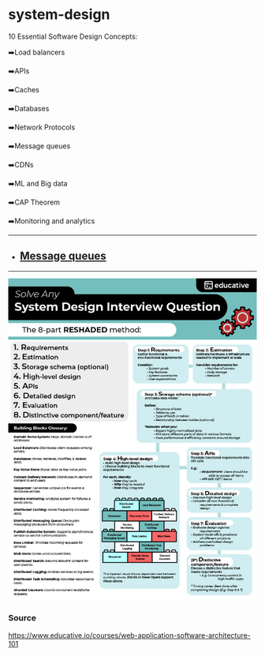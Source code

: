 # system-design

10 Essential Software Design Concepts:

➡️Load balancers

➡️APIs

➡️Caches

➡️Databases

➡️Network Protocols

➡️Message queues

➡️CDNs

➡️ML and Big data

➡️CAP Theorem

➡️Monitoring and analytics
    
---

- ## [Message queues](https://github.com/cdeucher/product-price-tracking)

---

![System Design](system-design.jpg)


### Source
https://www.educative.io/courses/web-application-software-architecture-101
